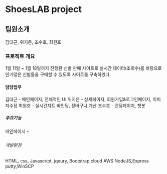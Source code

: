 # ShoesLAB project
## 팀원소개  
김대근, 위지은, 조수호, 최원호
### 프로젝트 개요
1월 11일 ~ 1월 18일까지 진행된 신발 판매 사이트로 실시간 데이터(조회수)를 바탕으로   
인기많은 신발들을 구매할 수 있도록 사이트를 구축하였다.

#### 담당업무 
김대근 - 메인페이지, 전체적인 UI
위지은 - 상세페이지, 회원가입&로그인페이지, 이미지수정
최원호 - 실시간차트 바인딩, 장바구니 계산
조수호 - 랜딩페이지, 챗봇

##### 주요기능
메인페이지 - 

#####
###### 개발환경
HTML, css, Javascript, jqeury, Bootstrap,cloud AWS NodeJS,Express
putty,WinSCP

